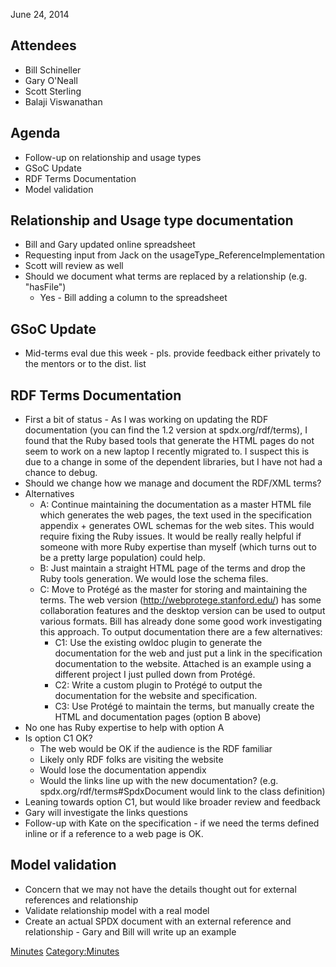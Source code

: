 June 24, 2014

## Attendees

  - Bill Schineller
  - Gary O'Neall
  - Scott Sterling
  - Balaji Viswanathan

## Agenda

  - Follow-up on relationship and usage types
  - GSoC Update
  - RDF Terms Documentation
  - Model validation

## Relationship and Usage type documentation

  - Bill and Gary updated online spreadsheet
  - Requesting input from Jack on the usageType\_ReferenceImplementation
  - Scott will review as well
  - Should we document what terms are replaced by a relationship (e.g.
    "hasFile")
      - Yes - Bill adding a column to the spreadsheet

## GSoC Update

  - Mid-terms eval due this week - pls. provide feedback either
    privately to the mentors or to the dist. list

## RDF Terms Documentation

  - First a bit of status - As I was working on updating the RDF
    documentation (you can find the 1.2 version at spdx.org/rdf/terms),
    I found that the Ruby based tools that generate the HTML pages do
    not seem to work on a new laptop I recently migrated to. I suspect
    this is due to a change in some of the dependent libraries, but I
    have not had a chance to debug.
  - Should we change how we manage and document the RDF/XML terms?
  - Alternatives
      - A: Continue maintaining the documentation as a master HTML file
        which generates the web pages, the text used in the
        specification appendix + generates OWL schemas for the web
        sites. This would require fixing the Ruby issues. It would be
        really really helpful if someone with more Ruby expertise than
        myself (which turns out to be a pretty large population) could
        help.
      - B: Just maintain a straight HTML page of the terms and drop the
        Ruby tools generation. We would lose the schema files.
      - C: Move to Protégé as the master for storing and maintaining the
        terms. The web version (http://webprotege.stanford.edu/) has
        some collaboration features and the desktop version can be used
        to output various formats. Bill has already done some good work
        investigating this approach. To output documentation there are a
        few alternatives:
          - C1: Use the existing owldoc plugin to generate the
            documentation for the web and just put a link in the
            specification documentation to the website. Attached is an
            example using a different project I just pulled down from
            Protégé.
          - C2: Write a custom plugin to Protégé to output the
            documentation for the website and specification.
          - C3: Use Protégé to maintain the terms, but manually create
            the HTML and documentation pages (option B above)
  - No one has Ruby expertise to help with option A
  - Is option C1 OK?
      - The web would be OK if the audience is the RDF familiar
      - Likely only RDF folks are visiting the website
      - Would lose the documentation appendix
      - Would the links line up with the new documentation? (e.g.
        spdx.org/rdf/terms\#SpdxDocument would link to the class
        definition)
  - Leaning towards option C1, but would like broader review and
    feedback
  - Gary will investigate the links questions
  - Follow-up with Kate on the specification - if we need the terms
    defined inline or if a reference to a web page is OK.

## Model validation

  - Concern that we may not have the details thought out for external
    references and relationship
  - Validate relationship model with a real model
  - Create an actual SPDX document with an external reference and
    relationship - Gary and Bill will write up an example

[Minutes](Category:Technical "wikilink")
[Category:Minutes](Category:Minutes "wikilink")
